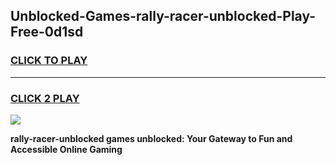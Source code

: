 
## Unblocked-Games-rally-racer-unblocked-Play-Free-0d1sd
<h3>
<a href="https://premium76.site?title=rally-racer-unblocked&ref=19M">CLICK TO PLAY</a></h3>
<hr>

<h3>
<a href="https://premium76.site?title=rally-racer-unblocked&ref=19M">CLICK 2 PLAY</a>
  
</h3>

<a href="https://premium76.site?title=rally-racer-unblocked&ref=19M"><img src="https://clearcache.store/games.png"></a>


**rally-racer-unblocked games unblocked: Your Gateway to Fun and Accessible Online Gaming**
